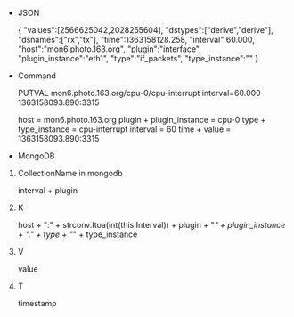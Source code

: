 * JSON

    {
        "values":[2566625042,2028255604],
        "dstypes":["derive","derive"],
        "dsnames":["rx","tx"],
        "time":1363158128.258,
        "interval":60.000,
        "host":"mon6.photo.163.org",
        "plugin":"interface",
        "plugin_instance":"eth1",
        "type":"if_packets",
        "type_instance":""
    }

* Command

    PUTVAL mon6.photo.163.org/cpu-0/cpu-interrupt interval=60.000 1363158093.890:3315

    host = mon6.photo.163.org
    plugin + plugin_instance = cpu-0
    type + type_instance = cpu-interrupt
    interval = 60
    time + value = 1363158093.890:3315

* MongoDB

1. CollectionName in mongodb

    interval + plugin

2. K

    host + ":" + strconv.Itoa(int(this.Interval)) + plugin + "_" + plugin_instance + "." + type + "_" + type_instance

3. V

    value

4. T

    timestamp
